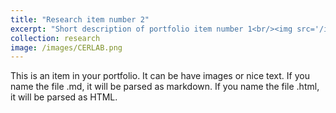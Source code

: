 ```yaml
---
title: "Research item number 2"
excerpt: "Short description of portfolio item number 1<br/><img src='/images/500x300.png'>"
collection: research
image: /images/CERLAB.png
---
```


This is an item in your portfolio. It can be have images or nice text. If you name the file .md, it will be parsed as markdown. If you name the file .html, it will be parsed as HTML. 
